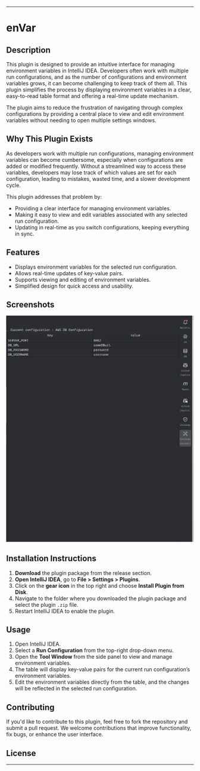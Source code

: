 


---

# enVar

## Description
This plugin is designed to provide an intuitive interface for managing environment variables in IntelliJ IDEA. Developers often work with multiple run configurations, and as the number of configurations and environment variables grows, it can become challenging to keep track of them all. This plugin simplifies the process by displaying environment variables in a clear, easy-to-read table format and offering a real-time update mechanism.

The plugin aims to reduce the frustration of navigating through complex configurations by providing a central place to view and edit environment variables without needing to open multiple settings windows.

## Why This Plugin Exists
As developers work with multiple run configurations, managing environment variables can become cumbersome, especially when configurations are added or modified frequently. Without a streamlined way to access these variables, developers may lose track of which values are set for each configuration, leading to mistakes, wasted time, and a slower development cycle.

This plugin addresses that problem by:
- Providing a clear interface for managing environment variables.
- Making it easy to view and edit variables associated with any selected run configuration.
- Updating in real-time as you switch configurations, keeping everything in sync.

## Features
- Displays environment variables for the selected run configuration.
- Allows real-time updates of key-value pairs.
- Supports viewing and editing of environment variables.
- Simplified design for quick access and usability.

## Screenshots
![Plugin Preview](img.png)

## Installation Instructions
1. **Download** the plugin package from the release section.
2. **Open IntelliJ IDEA**, go to **File > Settings > Plugins**.
3. Click on the **gear icon** in the top right and choose **Install Plugin from Disk**.
4. Navigate to the folder where you downloaded the plugin package and select the plugin `.zip` file.
5. Restart IntelliJ IDEA to enable the plugin.

## Usage
1. Open IntelliJ IDEA.
2. Select a **Run Configuration** from the top-right drop-down menu.
3. Open the **Tool Window** from the side panel to view and manage environment variables.
4. The table will display key-value pairs for the current run configuration’s environment variables.
5. Edit the environment variables directly from the table, and the changes will be reflected in the selected run configuration.

## Contributing
If you'd like to contribute to this plugin, feel free to fork the repository and submit a pull request. We welcome contributions that improve functionality, fix bugs, or enhance the user interface.

## License

---
